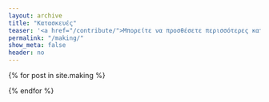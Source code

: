 ```yaml
---
layout: archive
title: "Κατασκευές"
teaser: '<a href="/contribute/">Μπορείτε να προσθέσετε περισσότερες κατασκευές σύμφωνα με τις οδηγίες</a>'
permalink: "/making/"
show_meta: false
header: no
---
```


<div class="grid__wrapper">
  {% for post in site.making %}
    
  {% endfor %}
</div>
